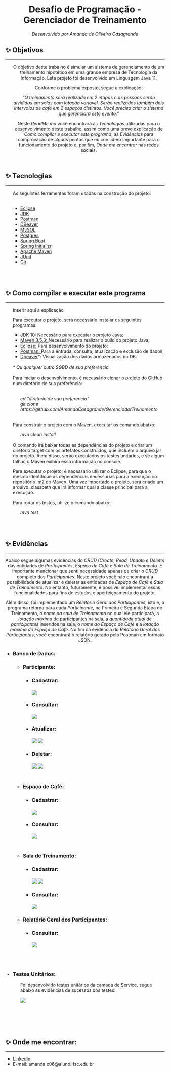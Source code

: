 <br><br>
<h1 align="center">Desafio de Programação - Gerenciador de Treinamento</h1>
<p align="center"><i>Desenvolvido por Amanda de Oliveira Casagrande</p></i>

<h2> ✨ Objetivos</h2>
<hr>
<ul>
<p align="center">O objetivo deste trabalho é simular um sistema de gerenciamento de um treinamento hipotético em uma grande empresa de Tecnologia da Informação. Este projeto foi desenvolvido em Linguagem Java 11.</p>
<p align="center">Conforme o problema exposto, segue a explicação:
<br>
<p align="center"><cite>"O treinamento será realizado em 2 etapas e as pessoas serão divididas em salas com lotação variável. Serão realizados também dois intervalos de café em 2 espaços distintos. Você precisa criar o sistema que gerenciará este evento."</cite>
<br>
  <p align="center">Neste <i>ReadMe.md</i> você encontrará as <i>Tecnologias</i> utilizadas para o desenvolvimento deste trabalho, assim como uma breve explicação de <i>Como compilar e executar este programa</i>, as <i>Evidências</i> para comprovação de alguns pontos que eu considero importante para o funcionamento do projeto e, por fim, <i>Onde me encontrar</i> nas redes sociais.</p>
</p>
<br>
</ul>

<h2> ✨ Tecnologias</h2>
<hr>
<ul>
As seguintes ferramentas foram usadas na construção do projeto:<br><br>
<ul type="square">
<li><a href="https://www.eclipse.org/downloads/">Eclipse</a></li>
<li><a href="https://www.oracle.com/java/technologies/javase-downloads.html">JDK</a></li>
<li><a href="https://www.postman.com/">Postman</a></li>
<li><a href="https://dbeaver.io/">DBeaver</a></li>
<li><a href="https://www.mysql.com/">MySQL</a></li>
<li><a href="https://www.postgresql.org/">Postgres</a></li>
<li><a href="https://spring.io/">Spring Boot</a></li>
<li><a href="https://start.spring.io/">Spring Initializr</a></li>
<li><a href="https://maven.apache.org/">Apache Maven</a></li>
<li><a href="https://junit.org/junit5/">JUnit</a></li>
<li><a href="https://git-scm.com/">Git</a></li>
</ul></ul>

<br><br>
<h2> ✨ Como compilar e executar este programa</h2>
<hr>
<ul>
<p>Inserir aqui a explicação</p>
<p>Para executar o projeto, será necessário instalar os seguintes programas:<br>
<ul type="square">
<li><a href="https://www.oracle.com/java/technologies/javase-downloads.html">JDK 10:</a> Necessário para executar o projeto Java;</li>
<li><a href="https://maven.apache.org/">Maven 3.5.3: </a>Necessário para realizar o build do projeto Java;</li>
<li><a href="https://www.eclipse.org/downloads/packages/">Eclipse:</a> Para desenvolvimento do projeto;</li>
<li><a href="">Postman: </a>Para a entrada, consulta, atualização e exclusão de dados;</li>
<li><a href="">Dbeaver</a>*: Visualização dos dados armazenados no DB.</li>
<br>
</ul>
<i>* Ou qualquer outro SGBD de sua preferência.</i>
<br><br>
Para iniciar o desenvolvimento, é necessário clonar o projeto do GitHub num diretório de sua preferência:<br><br>

<ul><i>cd "diretorio de sua preferencia"<br>
git clone https://github.com/AmandaCasagrande/GerenciadorTreinamento</ul></i><br>

Para construir o projeto com o Maven, executar os comando abaixo:

<ul><i>mvn clean install</ul></i><br>
O comando irá baixar todas as dependências do projeto e criar um diretório target com os artefatos construídos, que incluem o arquivo jar do projeto. Além disso, serão executados os testes unitários, e se algum falhar, o Maven exibirá essa informação no console.

Para executar o projeto, é necessário utilizar o Eclipse, para que o mesmo identifique as dependências necessárias para a execução no repositório .m2 do Maven. Uma vez importado o projeto, será criado um arquivo .classpath que irá informar qual a classe principal para a execução.

Para rodar os testes, utilize o comando abaixo:

<ul><i>mvn test</ul></i>
</p>
</ul>
<br><br>

<h2> ✨ Evidências</h2>
<hr>
<p align="center">Abaixo segue algumas evidências do <i>CRUD (Create, Read, Update e Delete)</i> das entidades de <i>Participantes</i>, <i>Espaço de Café</i> e <i>Sala de Treinamento</i>. É importante mencionar que senti necessidade apenas de criar o <i>CRUD</i> completo dos <i>Participantes</i>. Neste projeto você não encontrará a possibilidade de atualizar e deletar as entidades de <i>Espaço de Café</i> e <i>Sala de Treinamento</i>. No entanto, futuramente, é possível implementar essas funcionalidades para fins de estudos e aperfeiçoamento do projeto.</p> <p align="center">Além disso, foi implementado um <i>Relatório Geral dos Participantes</i>, isto é, o programa retorna para cada <i>Participante</i>, na Primeira e Segunda Etapa do Treinamento, o <i>nome da sala de Treinamento</i> no qual ele participará, a <i>lotação máxima</i> de participantes na sala, a <i>quantidade atual de participantes</i> inseridos na sala, o <i>nome do Espaço de Café</i> e a <i>lotação máxima do Espaço de Café</i>. No fim da evidência do <i>Relatório Geral dos Participantes</i>, você encontrará o relatório gerado pelo Postman em formato JSON.</p>
<ul type="square">
<h3><li> Banco de Dados:</h3></ul>

<h3><ul><ul><li> Participante: </li></h3></ul>

<h3><ul><ul><ul><li> Cadastrar:</li><br>
<IMG src="https://github.com/AmandaCasagrande/GerenciadorTreinamento/blob/master/evidencias/InserirParticipante.PNG">
<br><br>

<li> Consultar:</li><br>
<IMG src="https://github.com/AmandaCasagrande/GerenciadorTreinamento/blob/master/evidencias/ConsultarParticipante1.PNG">
<br><br>

<li> Atualizar:</li><br>
<IMG src="https://github.com/AmandaCasagrande/GerenciadorTreinamento/blob/master/evidencias/EditarParticipante.PNG">
<IMG src="https://github.com/AmandaCasagrande/GerenciadorTreinamento/blob/master/evidencias/EditarParticipanteDB.PNG">
<br><br>

<li> Deletar:</li><br>
<IMG src="https://github.com/AmandaCasagrande/GerenciadorTreinamento/blob/master/evidencias/DeletarParticipante.PNG">
<IMG src="https://github.com/AmandaCasagrande/GerenciadorTreinamento/blob/master/evidencias/DeletarParticipanteDB.PNG">
<br><br>

</ul></ul></ul></h3>

<h3><ul><ul><li> Espaço de Café: </li></h3></ul>

<h3><ul><ul><ul><li> Cadastrar:</li><br>
<IMG src="https://github.com/AmandaCasagrande/GerenciadorTreinamento/blob/master/evidencias/CadastrarEspacoCafe.PNG">
<br><br>

<li> Consultar:</li><br>
<IMG src="https://github.com/AmandaCasagrande/GerenciadorTreinamento/blob/master/evidencias/ConsultarEspacoCafe.PNG">
<br><br>
</ul></ul></ul></h3>

<h3><ul><ul><li> Sala de Treinamento: </li></ul></ul></h3>

<h3><ul><ul><ul><li> Cadastrar:</li><br>
<IMG src="https://github.com/AmandaCasagrande/GerenciadorTreinamento/blob/master/evidencias/CadastrarSalaEvento.PNG">
<IMG src="https://github.com/AmandaCasagrande/GerenciadorTreinamento/blob/master/evidencias/CadastrarSalaEventoBD.PNG">
<br><br>

<li> Consultar:</li><br>
<IMG src="https://github.com/AmandaCasagrande/GerenciadorTreinamento/blob/master/evidencias/ConsultarSala.PNG">

</ul></ul></ul></h3>

<h3><ul><ul><li> Relatório Geral dos Participantes: </li></h3></ul>

<h3><ul><ul><ul><li> Consultar:</li><br>
<IMG src="https://github.com/AmandaCasagrande/GerenciadorTreinamento/blob/master/evidencias/RelatorioGerenciamento.PNG">
</ul></ul></ul></ul></h3>
<br><br>
<ul type="square">
<h3><li> Testes Unitários:</h3></ul>

<ul><ul>Foi desenvolvido testes unitários da camada de Service, segue abaixo as evidências de sucessos dos testes:</li><br></ul></ul>
<ul><ul><IMG src="https://github.com/AmandaCasagrande/GerenciadorTreinamento/blob/master/evidencias/ServiceTeste.PNG"></ul></ul><br><br>

</ul>
<br><br>

<h2> ✨ Onde me encontrar:</h2>
<hr>
<ul type="square">
<li><a href="https://www.linkedin.com/in/casagrandeamanda">LinkedIn</li></a>
<li>E-mail: amanda.c06@aluno.ifsc.edu.br</li>
<br><br><br>
